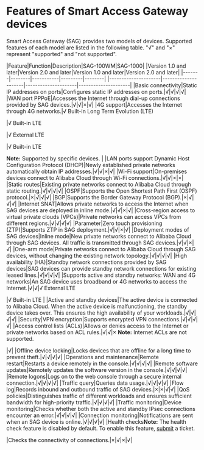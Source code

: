 # Features of Smart Access Gateway devices

Smart Access Gateway \(SAG\) provides two models of devices. Supported features of each model are listed in the following table. "√" and "×" represent "supported" and "not supported".

|Feature|Function|Description|SAG-100WM|SAG-1000|
|Version 1.0 and later|Version 2.0 and later|Version 1.0 and later|Version 2.0 and later|
|-------|--------|-----------|---------|--------|
|---------------------|---------------------|---------------------|---------------------|
|Basic connectivity|Static IP addresses on ports|Configures static IP addresses on ports.|√|√|√|√|
|WAN port PPPoE|Accesses the Internet through dial-up connections provided by SAG devices.|√|√|×|√|
|4G support|Accesses the Internet through 4G networks.|√ Built-in Long Term Evolution \(LTE\)

|√ Built-in LTE

|√ External LTE

|√ Built-in LTE

**Note:** Supported by specific devices. |
|LAN ports support Dynamic Host Configuration Protocol \(DHCP\)|Newly established private networks automatically obtain IP addresses.|√|√|×|√|
|Wi-Fi support|On-premises devices connect to Alibaba Cloud through Wi-Fi connections.|√|√|×|×|
|Static routes|Existing private networks connect to Alibaba Cloud through static routing.|√|√|√|√|
|OSPF|Supports the Open Shortest Path First \(OSPF\) protocol.|×|√|√|√|
|BGP|Supports the Border Gateway Protocol \(BGP\).|×|√|√|√|
|Internet SNAT|Allows private networks to access the Internet when SAG devices are deployed in inline mode.|√|√|×|√|
|Cross-region access to virtual private clouds \(VPCs\)|Private networks can access VPCs from different regions.|√|√|√|√|
|Parameter|Zero touch provisioning \(ZTP\)|Supports ZTP in SAG deployment.|√|√|×|√|
|Deployment modes of SAG devices|Inline mode|New private networks connect to Alibaba Cloud through SAG devices. All traffic is transmitted through SAG devices.|√|√|×|√|
|One-arm mode|Private networks connect to Alibaba Cloud through SAG devices, without changing the existing network topology.|√|√|√|√|
|High availability \(HA\)|Standby network connections provided by SAG devices|SAG devices can provide standby network connections for existing leased lines.|√|√|√|√|
|Supports active and standby networks: WAN and 4G networks|An SAG device uses broadband or 4G networks to access the Internet.|√|√|√ External LTE

|√ Built-in LTE |
|Active and standby devices|The active device is connected to Alibaba Cloud. When the active device is malfunctioning, the standby device takes over. This ensures the high availability of your workloads.|√|√|√|√|
|Security|VPN encryption|Supports encrypted VPN connections.|√|√|√|√|
|Access control lists \(ACLs\)|Allows or denies access to the Internet or private networks based on ACL rules.|√|√|× **Note:** Internet ACLs are not supported.

|√|
|Offline device locking|Locks devices that are offline for a long time to prevent theft.|√|√|√|√|
|Operations and maintenance|Remote restart|Restarts a device remotely in the console.|√|√|√|√|
|Remote software updates|Remotely updates the software version in the console.|√|√|√|√|
|Remote logons|Logs on to the web console through a secure internal connection.|√|√|√|√|
|Traffic query|Queries data usage.|√|√|√|√|
|Flow log|Records inbound and outbound traffic of SAG devices.|×|×|√|√|
|QoS policies|Distinguishes traffic of different workloads and ensures sufficient bandwidth for high-priority traffic.|√|√|√|√|
|Traffic monitoring|Device monitoring|Checks whether both the active and standby IPsec connections encounter an error.|√|√|√|√|
|Connection monitoring|Notifications are sent when an SAG device is online.|√|√|√|√|
|Health checks**Note:** The health check feature is disabled by default. To enable this feature, [submit](https://workorder-intl.console.aliyun.com/?spm=5176.15120809.nav-right.dticket.130266ebEB92in#/ticket/add/?productId=1308) a ticket.

|Checks the connectivity of connections.|×|√|×|√|

